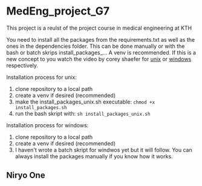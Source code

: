 # MedEng_project_G7
This project is a reulst of the project course in medical engineering at KTH

You need to install all the packages from the requirements.txt as well as the ones in the dependencies folder. This can be done manually or with the bash or batch skrips install_packages_... A venv is recommended. If this is a new concept to you watch the video by corey shaefer for [unix][1] or [windows][2] respectively.

Installation process for unix:
1) clone repository to a local path
2) create a venv if desired (recommended)
3) make the install_packages_unix.sh executable: `chmod +x install_packages.sh`
4) run the bash skript with: `sh install_packages_unix.sh`

Installation process for windows:
1) clone repository to a local path
2) create a venv if desired (recommended)
3) I haven't wrote a batch skript for windwos yet but it will follow. You can always install the packages manually if you know how it works.

## Niryo One

[1]:	https://youtu.be/Kg1Yvry_Ydk
[2]:	https://youtu.be/APOPm01BVrk
